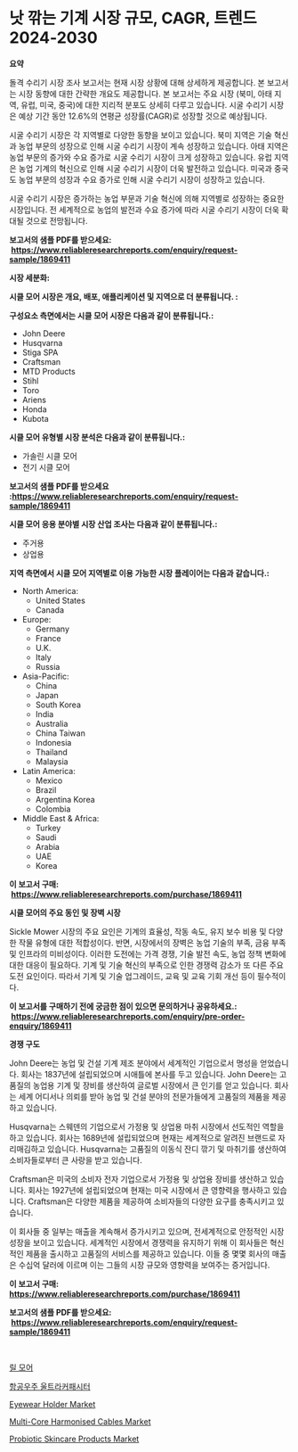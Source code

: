 <p><h1>낫 깎는 기계 시장 규모, CAGR, 트렌드 2024-2030</h1></p><p><strong>요약</strong></p>
<p><p>돌격 수리기 시장 조사 보고서는 현재 시장 상황에 대해 상세하게 제공합니다. 본 보고서는 시장 동향에 대한 간략한 개요도 제공합니다. 본 보고서는 주요 시장 (북미, 아태 지역, 유럽, 미국, 중국)에 대한 지리적 분포도 상세히 다루고 있습니다. 시굴 수리기 시장은 예상 기간 동안 12.6%의 연평균 성장률(CAGR)로 성장할 것으로 예상됩니다.</p><p>시굴 수리기 시장은 각 지역별로 다양한 동향을 보이고 있습니다. 북미 지역은 기술 혁신과 농업 부문의 성장으로 인해 시굴 수리기 시장이 계속 성장하고 있습니다. 아태 지역은 농업 부문의 증가와 수요 증가로 시굴 수리기 시장이 크게 성장하고 있습니다. 유럽 지역은 농업 기계의 혁신으로 인해 시굴 수리기 시장이 더욱 발전하고 있습니다. 미국과 중국도 농업 부문의 성장과 수요 증가로 인해 시굴 수리기 시장이 성장하고 있습니다.</p><p>시굴 수리기 시장은 증가하는 농업 부문과 기술 혁신에 의해 지역별로 성장하는 중요한 시장입니다. 전 세계적으로 농업의 발전과 수요 증가에 따라 시굴 수리기 시장이 더욱 확대될 것으로 전망됩니다.</p></p>
<p><strong>보고서의 샘플 PDF를 받으세요: &nbsp;<a href="https://www.reliableresearchreports.com/enquiry/request-sample/1869411">https://www.reliableresearchreports.com/enquiry/request-sample/1869411</a></strong></p>
<p><strong>시장 세분화:</strong></p>
<p><strong> 시클 모어 시장은 개요, 배포, 애플리케이션 및 지역으로 더 분류됩니다. :</strong></p>
<p><strong>구성요소 측면에서는 시클 모어 시장은 다음과 같이 분류됩니다.:</strong></p>
<p><ul><li>John Deere</li><li>Husqvarna</li><li>Stiga SPA</li><li>Craftsman</li><li>MTD Products</li><li>Stihl</li><li>Toro</li><li>Ariens</li><li>Honda</li><li>Kubota</li></ul></p>
<p><strong> 시클 모어 유형별 시장 분석은 다음과 같이 분류됩니다.:</strong></p>
<p><ul><li>가솔린 시클 모어</li><li>전기 시클 모어</li></ul></p>
<p><strong>보고서의 샘플 PDF를 받으세요 :<a href="https://www.reliableresearchreports.com/enquiry/request-sample/1869411">https://www.reliableresearchreports.com/enquiry/request-sample/1869411</a></strong></p>
<p><strong> 시클 모어 응용 분야별 시장 산업 조사는 다음과 같이 분류됩니다.:</strong></p>
<p><ul><li>주거용</li><li>상업용</li></ul></p>
<p><strong>지역 측면에서 시클 모어 지역별로 이용 가능한 시장 플레이어는 다음과 같습니다.:</strong></p>
<p><ul>
    <li>
        North America:
        <ul>
            <li>United States</li>
            <li>Canada</li>
        </ul>
    </li>
    <li>
        Europe:
        <ul>
            <li>Germany</li>
            <li>France</li>
            <li>U.K.</li>
            <li>Italy</li>
            <li>Russia</li>
        </ul>
    </li>
    <li>
        Asia-Pacific:
        <ul>
            <li>China</li>
            <li>Japan</li>
            <li>South Korea</li>
            <li>India</li>
            <li>Australia</li>
            <li>China Taiwan</li>
            <li>Indonesia</li>
            <li>Thailand</li>
            <li>Malaysia</li>
        </ul>
    </li>
    <li>
        Latin America:
        <ul>
            <li>Mexico</li>
            <li>Brazil</li>
            <li>Argentina Korea</li>
            <li>Colombia</li>
        </ul>
    </li>
    <li>
        Middle East & Africa:
        <ul>
            <li>Turkey</li>
            <li>Saudi</li>
            <li>Arabia</li>
            <li>UAE</li>
            <li>Korea</li>
        </ul>
    </li>
    </ul></p>
<p><strong>이 보고서 구매: &nbsp;<a href="https://www.reliableresearchreports.com/purchase/1869411">https://www.reliableresearchreports.com/purchase/1869411</a></strong></p>
<p><strong>시클 모어의 주요 동인 및 장벽 시장</strong></p>
<p><p>Sickle Mower 시장의 주요 요인은 기계의 효율성, 작동 속도, 유지 보수 비용 및 다양한 작물 유형에 대한 적합성이다. 반면, 시장에서의 장벽은 농업 기술의 부족, 금융 부족 및 인프라의 미비성이다. 이러한 도전에는 가격 경쟁, 기술 발전 속도, 농업 정책 변화에 대한 대응이 필요하다. 기계 및 기술 혁신의 부족으로 인한 경쟁력 감소가 또 다른 주요 도전 요인이다. 따라서 기계 및 기술 업그레이드, 교육 및 교육 기회 개선 등이 필수적이다.</p></p>
<p><strong>이 보고서를 구매하기 전에 궁금한 점이 있으면 문의하거나 공유하세요.: &nbsp;<a href="https://www.reliableresearchreports.com/enquiry/pre-order-enquiry/1869411">https://www.reliableresearchreports.com/enquiry/pre-order-enquiry/1869411</a></strong></p>
<p><strong>경쟁 구도</strong></p>
<p><p>John Deere는 농업 및 건설 기계 제조 분야에서 세계적인 기업으로서 명성을 얻었습니다. 회사는 1837년에 설립되었으며 시애틀에 본사를 두고 있습니다. John Deere는 고품질의 농업용 기계 및 장비를 생산하여 글로벌 시장에서 큰 인기를 얻고 있습니다. 회사는 세계 어디서나 의뢰를 받아 농업 및 건설 분야의 전문가들에게 고품질의 제품을 제공하고 있습니다.</p><p>Husqvarna는 스웨덴의 기업으로서 가정용 및 상업용 마취 시장에서 선도적인 역할을 하고 있습니다. 회사는 1689년에 설립되었으며 현재는 세계적으로 알려진 브랜드로 자리매김하고 있습니다. Husqvarna는 고품질의 이동식 잔디 깎기 및 마취기를 생산하여 소비자들로부터 큰 사랑을 받고 있습니다.</p><p>Craftsman은 미국의 소비자 전자 기업으로서 가정용 및 상업용 장비를 생산하고 있습니다. 회사는 1927년에 설립되었으며 현재는 미국 시장에서 큰 영향력을 행사하고 있습니다. Craftsman은 다양한 제품을 제공하여 소비자들의 다양한 요구를 충족시키고 있습니다.</p><p>이 회사들 중 일부는 매출을 계속해서 증가시키고 있으며, 전세계적으로 안정적인 시장 성장을 보이고 있습니다. 세계적인 시장에서 경쟁력을 유지하기 위해 이 회사들은 혁신적인 제품을 출시하고 고품질의 서비스를 제공하고 있습니다. 이들 중 몇몇 회사의 매출은 수십억 달러에 이르며 이는 그들의 시장 규모와 영향력을 보여주는 증거입니다.</p></p>
<p><strong>이 보고서 구매: &nbsp; <a href="https://www.reliableresearchreports.com/purchase/1869411">https://www.reliableresearchreports.com/purchase/1869411</a></strong></p>
<p><strong>보고서의 샘플 PDF를 받으세요: &nbsp;<a href="https://www.reliableresearchreports.com/enquiry/request-sample/1869411">https://www.reliableresearchreports.com/enquiry/request-sample/1869411</a></strong><strong></strong></p>
<p>&nbsp;</p>
<p><p><a href="https://github.com/vss5505pa7z1p/Market-Research-Report-List-1/blob/main/28717623247.md">릴 모어</a></p><p><a href="https://medium.com/@estelwisozk1/%ED%95%AD%EA%B3%B5-%EC%9A%B8%ED%8A%B8%EB%9D%BC%EC%BB%A4%ED%8D%BC%EC%8B%9C%ED%84%B0-%EC%8B%9C%EC%9E%A5-%EA%B7%9C%EB%AA%A8%EB%8A%94-%EA%B8%80%EB%A1%9C%EB%B2%8C-%EC%82%B0%EC%97%85%EC%97%90%EC%84%9C-%EC%B5%9C%EC%83%81%EC%9D%98-%EB%A7%88%EC%BC%80%ED%8C%85-%EC%B1%84%EB%84%90%EC%9D%84-%EB%B3%B4%EC%97%AC%EC%A4%8D%EB%8B%88%EB%8B%A4-9222ba0afe54">항공우주 울트라커패시터</a></p><p><a href="https://github.com/joannesouthgate/Market-Research-Report-List-2/blob/main/eyewear-holder-market.md">Eyewear Holder Market</a></p><p><a href="https://issuu.com/reportprime-2/docs/multi-core-harmonised-cables-market-size-2030.pptx">Multi-Core Harmonised Cables Market</a></p><p><a href="https://github.com/sofayahoo2023/Market-Research-Report-List-3/blob/main/probiotic-skincare-products-market.md">Probiotic Skincare Products Market</a></p></p>